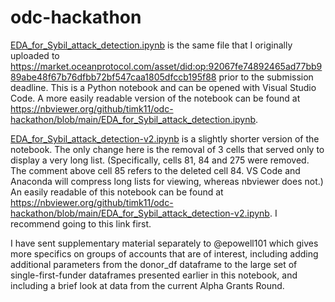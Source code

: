 # odc-hackathon

[EDA_for_Sybil_attack_detection.ipynb](https://github.com/timk11/odc-hackathon/blob/main/EDA_for_Sybil_attack_detection.ipynb) is the same file that I originally uploaded to https://market.oceanprotocol.com/asset/did:op:92067fe74892465ad77bb989abe48f67b76dfbb72bf547caa1805dfccb195f88 prior to the submission deadline. This is a Python notebook and can be opened with Visual Studio Code. A more easily readable version of the notebook can be found at https://nbviewer.org/github/timk11/odc-hackathon/blob/main/EDA_for_Sybil_attack_detection.ipynb.

[EDA_for_Sybil_attack_detection-v2.ipynb](https://github.com/timk11/odc-hackathon/blob/main/EDA_for_Sybil_attack_detection-v2.ipynb) is a slightly shorter version of the notebook. The only change here is the removal of 3 cells that served only to display a very long list. (Specifically, cells 81, 84 and 275 were removed. The comment above cell 85 refers to the deleted cell 84. VS Code and Anaconda will compress long lists for viewing, whereas nbviewer does not.) An easily readable of this notebook can be found at https://nbviewer.org/github/timk11/odc-hackathon/blob/main/EDA_for_Sybil_attack_detection-v2.ipynb. I recommend going to this link first.

I have sent supplementary material separately to @epowell101 which gives more specifics on groups of accounts that are of interest, including adding additional parameters from the donor_df dataframe to the large set of single-first-funder dataframes presented earlier in this notebook, and including a brief look at data from the current Alpha Grants Round.
